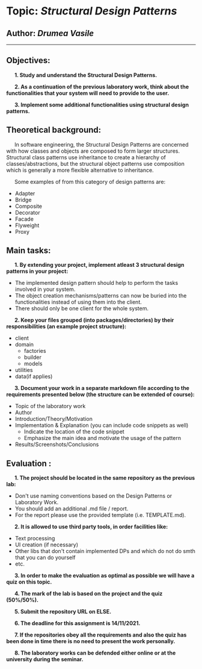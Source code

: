 # Topic: *Structural Design Patterns*
## Author: *Drumea Vasile*
------
## Objectives:
&ensp; &ensp; __1. Study and understand the Structural Design Patterns.__

&ensp; &ensp; __2. As a continuation of the previous laboratory work, think about the functionalities that your system will need to provide to the user.__

&ensp; &ensp; __3. Implement some additional functionalities using structural design patterns.__

## Theoretical background:
&ensp; &ensp; In software engineering, the Structural Design Patterns are concerned with how classes and objects are composed to form larger structures. Structural class patterns use inheritance to create a hierarchy of classes/abstractions, but the structural object patterns use composition which is generally a more flexible alternative to inheritance.

&ensp; &ensp; Some examples of from this category of design patterns are:

   * Adapter
   * Bridge
   * Composite
   * Decorator
   * Facade
   * Flyweight
   * Proxy
   
## Main tasks:
&ensp; &ensp; __1. By extending your project, implement atleast 3 structural design patterns in your project:__
  * The implemented design pattern should help to perform the tasks involved in your system.
  * The object creation mechanisms/patterns can now be buried into the functionalities instead of using them into the client.
  * There should only be one client for the whole system.

&ensp; &ensp; __2. Keep your files grouped (into packages/directories) by their responsibilities (an example project structure):__
  * client
  * domain
      * factories
      * builder 
      * models
  * utilities
  * data(if applies)

&ensp; &ensp; __3. Document your work in a separate markdown file according to the requirements presented below (the structure can be extended of course):__
  * Topic of the laboratory work
  * Author
  * Introduction/Theory/Motivation
  * Implementation & Explanation (you can include code snippets as well)
      * Indicate the location of the code snippet
      * Emphasize the main idea and motivate the usage of the pattern
  * Results/Screenshots/Conclusions

## Evaluation :
&ensp; &ensp; __1. The project should be located in the same repository as the previous lab:__
  * Don't use naming conventions based on the Design Patterns or Laboratory Work.
  * You should add an additional .md file / report.
  * For the report please use the provided template (i.e. TEMPLATE.md).

&ensp; &ensp; __2. It is allowed to use third party tools, in order facilities like:__
  * Text processing
  * UI creation (if necessary)
  * Other libs that don't contain implemented DPs and which do not do smth that you can do yourself
  * etc.

&ensp; &ensp; __3. In order to make the evaluation as optimal as possible we will have a quiz on this topic.__

&ensp; &ensp; __4. The mark of the lab is based on the project and the quiz (50%/50%).__

&ensp; &ensp; __5. Submit the repository URL on ELSE.__

&ensp; &ensp; __6. The deadline for this assignment is 14/11/2021.__

&ensp; &ensp; __7. If the repositories obey all the requirements and also the quiz has been done in time there is no need to present the work personally.__

&ensp; &ensp; __8. The laboratory works can be defended either online or at the university during the seminar.__
